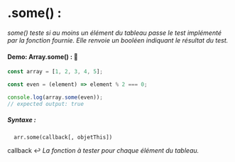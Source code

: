 # .some() :

_some() teste si au moins un élément du tableau passe le test implémenté par la fonction fournie. Elle renvoie un booléen indiquant le résultat du test._

#### Demo: Array.some() : :speech_balloon:

````js
const array = [1, 2, 3, 4, 5];

const even = (element) => element % 2 === 0;

console.log(array.some(even));
// expected output: true
````

##### Syntaxe :

      arr.some(callback[, objetThis])
      
callback :leftwards_arrow_with_hook:
_La fonction à tester pour chaque élément du tableau._